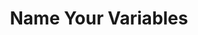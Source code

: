 ---
title: "Name Your Variables"
writedate: "10/25/2024"
timestamp: "1:25 PM"
description: "I see devs naming their variables 'x' or 'var' all the time. Why not? Isn't it easier to type out? Why should you spend the effort to give it a name thats three words camel case?"
length: "3 min read"
image: "/images/name-your-variables-img.jpg"
alt: "Code"

---